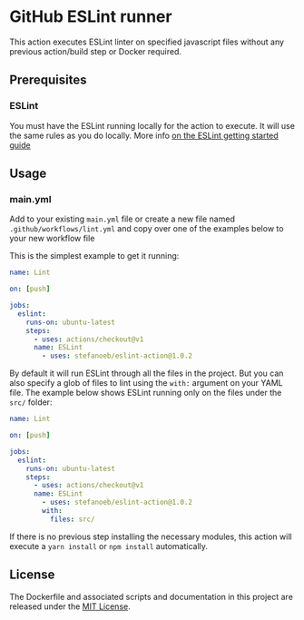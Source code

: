 # GitHub ESLint runner

This action executes ESLint linter on specified javascript files without any previous action/build step or Docker required.

## Prerequisites

### ESLint
You must have the ESLint running locally for the action to execute. It will use the same rules as you do locally.
More info [on the ESLint getting started guide](https://eslint.org/docs/user-guide/getting-started#installation-and-usage)

## Usage

### main.yml

Add to your existing `main.yml` file or create a new file named `.github/workflows/lint.yml` and copy over one of the examples below to your new workflow file

This is the simplest example to get it running:
```yml
name: Lint

on: [push]

jobs:
  eslint:
    runs-on: ubuntu-latest
    steps:
      - uses: actions/checkout@v1
      name: ESLint
        - uses: stefanoeb/eslint-action@1.0.2
```

By default it will run ESLint through all the files in the project. But you can also specify a glob of files to lint using the `with:` argument on your YAML file. The example below shows ESLint running only on the files under the `src/` folder:

```yml
name: Lint

on: [push]

jobs:
  eslint:
    runs-on: ubuntu-latest
    steps:
      - uses: actions/checkout@v1
      name: ESLint
        - uses: stefanoeb/eslint-action@1.0.2
        with:
          files: src/
```

If there is no previous step installing the necessary modules, this action will execute a `yarn install` or `npm install` automatically.

## License

The Dockerfile and associated scripts and documentation in this project are released under the [MIT License](LICENSE).
